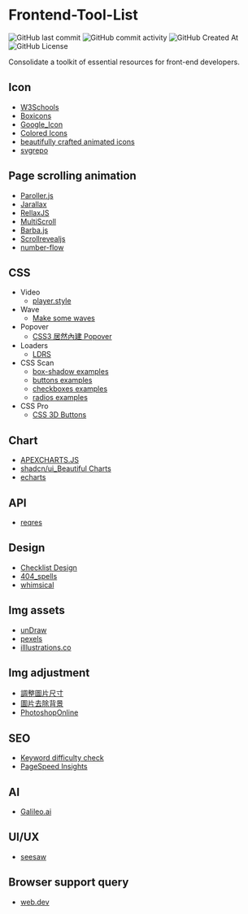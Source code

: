 # Frontend-Tool-List
![GitHub last commit](https://img.shields.io/github/last-commit/Xiang511/Frontend-Tools?display_timestamp=committer&style=flat-square) ![GitHub commit activity](https://img.shields.io/github/commit-activity/y/Xiang511/Frontend-Tools?style=flat-square) ![GitHub Created At](https://img.shields.io/github/created-at/Xiang511/Frontend-Tools?style=flat-square) ![GitHub License](https://img.shields.io/github/license/Xiang511/Frontend-Tools?style=flat-square)

Consolidate a toolkit of essential resources for front-end developers.

## Icon
- [W3Schools](https://www.w3schools.com/icons/default.asp)
- [Boxicons](https://boxicons.com/?query=)
- [Google_Icon](https://fonts.google.com/icons?hl=zh-tw&selected=Material+Symbols+Outlined:inventory_2:FILL@0;wght@400;GRAD@0;opsz@24&icon.size=24&icon.color=%235f6368)
- [Colored Icons](https://colored-icons.vercel.app/)
- [beautifully crafted animated icons](https://icons.pqoqubbw.dev/)
- [svgrepo](https://www.svgrepo.com/)
  
## Page scrolling animation
- [Paroller.js](https://tgomilar.github.io/paroller.js/)
- [Jarallax](https://jarallax.nkdev.info/)
- [RellaxJS](https://dixonandmoe.com/rellax/)
- [MultiScroll](https://alvarotrigo.com/multiScroll/)
- [Barba.js](https://barba.js.org/)
- [Scrollrevealjs](https://scrollrevealjs.org/)
- [number-flow](https://number-flow.barvian.me/vue)

## CSS
- Video
  - [player.style](https://player.style/)
- Wave
  - [Make some waves](https://getwaves.io/)
- Popover
  - [CSS3 居然內建 Popover ](https://uneven-tarantula-5e0.notion.site/CSS3-Popover-JavaScript-15848a1740bf80c29fcdf88931be9e95)
- Loaders
  - [LDRS](https://uiball.com/ldrs/)
- CSS Scan
  - [box-shadow examples](https://getcssscan.com/css-box-shadow-examples)
  - [buttons examples](https://getcssscan.com/css-buttons-examples?ref=beautifulboxshadow-bottom)
  - [checkboxes examples](https://getcssscan.com/css-checkboxes-examples?ref=beautifulbuttons-bottom)
  - [radios examples](https://getcssscan.com/css-radios-examples?ref=beautifulcheckboxes-bottom)
- CSS Pro
  - [CSS 3D Buttons](https://csspro.com/css-3d-buttons?ref=beautifulradios-bottom)

## Chart
- [APEXCHARTS.JS](https://apexcharts.com/)
- [shadcn/ui_Beautiful Charts](https://ui.shadcn.com/charts)
- [echarts](https://echarts.apache.org/examples/zh/index.html#chart-type-line)

## API
 - [reqres](https://reqres.in/)

## Design
- [Checklist Design](https://www.checklist.design/)
- [404_spells](https://www.designspells.com/?tag=404)
- [whimsical](https://whimsical.com/)

## Img assets
- [unDraw](https://undraw.co/illustrations)
- [pexels](https://www.pexels.com/zh-tw/)
- [illlustrations.co](https://illlustrations.co/)

## Img adjustment
 - [調整圖片尺寸](https://www.peko-step.com/zhtw/tool/resize.html)
 - [圖片去除背景](https://www.stickermule.com/trace)
 - [PhotoshopOnline](https://www.photopea.com/)

## SEO
- [Keyword difficulty check](https://ahrefs.com/zh/keyword-difficulty)
- [PageSpeed Insights](https://pagespeed.web.dev/)

## AI
- [Galileo.ai](https://www.usegalileo.ai/explore/features/web)

## UI/UX
- [seesaw](https://www.seesaw.website/)

## Browser support query
- [web.dev](https://web.dev/baseline?hl=zh-tw)




